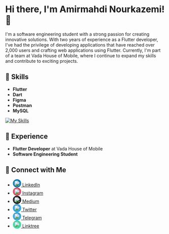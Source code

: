 # Hi there, I'm Amirmahdi Nourkazemi! 👋

I'm a software engineering student with a strong passion for creating innovative solutions. With two years of experience as a Flutter developer, I've had the privilege of developing applications that have reached over 2,000 users and crafting web applications using Flutter. Currently, I'm part of a team at Vada House of Mobile, where I continue to expand my skills and contribute to exciting projects.

## 🚀 Skills
- **Flutter**
- **Dart**
- **Figma**
- **Postman**
- **MySQL**

[![My Skills](https://skillicons.dev/icons?i=flutter,dart,firebase,figma,postman&perline=3)](https://skillicons.dev)


## 💼 Experience
- **Flutter Developer** at Vada House of Mobile
- **Software Engineering Student**

## 🔗 Connect with Me
- [<img src="(https://cdn.jsdelivr.net/npm/simple-icons@v11/icons/linkedin.svg)" width="20" height="20" style="background-color: #0077B5; border-radius: 50%; padding: 3px;"/> LinkedIn](https://www.linkedin.com/in/amirmahdi-nourkazemi-04613023a/)
- [<img src="https://simpleicons.org/icons/instagram.svg" width="20" height="20" style="background-color: #E4405F; border-radius: 50%; padding: 3px;"/> Instagram](https://www.instagram.com/amirfluts/?igshid=OGQ5ZDc2ODk2ZA%3D%3D)
- [<img src="https://simpleicons.org/icons/medium.svg" width="20" height="20" style="background-color: #12100E; border-radius: 50%; padding: 3px;"/> Medium](https://medium.com/@nourkazemi80)
- [<img src="https://simpleicons.org/icons/twitter.svg" width="20" height="20" style="background-color: #1DA1F2; border-radius: 50%; padding: 3px;"/> Twitter](https://twitter.com/amirfluts?t=b-GOuaf3mJibNbAFHY_mEA&s=09)
- [<img src="https://simpleicons.org/icons/telegram.svg" width="20" height="20" style="background-color: #2CA5E0; border-radius: 50%; padding: 3px;"/> Telegram](https://t.me/Amnk80)
- [<img src="https://simpleicons.org/icons/linktree.svg" width="20" height="20" style="background-color: #39E09B; border-radius: 50%; padding: 3px;"/> Linktree](https://linktr.ee/Amirmahdi_Nourkazemi)

